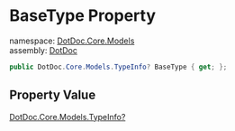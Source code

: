 ﻿# BaseType Property

namespace: [DotDoc\.Core\.Models](../../DotDoc.Core.Models.md)<br />
assembly: [DotDoc](../../../DotDoc.md)



```csharp
public DotDoc.Core.Models.TypeInfo? BaseType { get; };
```

## Property Value

[DotDoc\.Core\.Models\.TypeInfo?](../../../DotDoc/DotDoc.Core.Models/TypeInfo.md)

